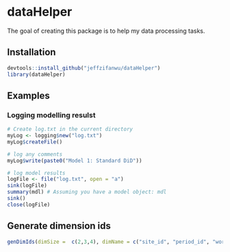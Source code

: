 
# dataHelper

<!-- badges: start -->
<!-- badges: end -->

The goal of creating this package is to help my data processing tasks.

## Installation

``` r
devtools::install_github("jeffzifanwu/dataHelper")
library(dataHelper)
```

## Examples

### Logging modelling resulst
```r
# Create log.txt in the current directory
myLog <- logging$new("log.txt")
myLog$createFile()

# log any comments
myLog$write(paste0("Model 1: Standard DiD"))

# log model results
logFile <- file("log.txt", open = "a")
sink(logFile)
summary(mdl) # Assuming you have a model object: mdl
sink()
close(logFile)
```

## Generate dimension ids
``` r
genDimIds(dimSize =  c(2,3,4), dimName = c("site_id", "period_id", "worker_id"))
```


